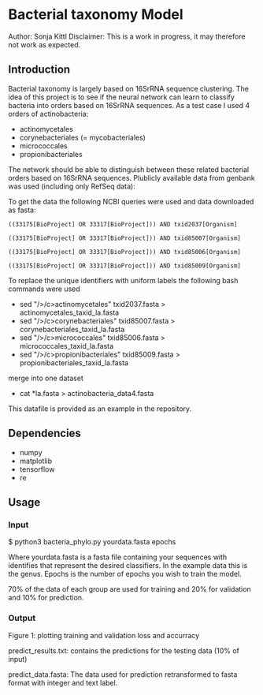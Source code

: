 # Bacterial taxonomy Model

Author: Sonja Kittl
Disclaimer: This is a work in progress, it may therefore not work as expected.

## Introduction

Bacterial taxonomy is  largely based on 16SrRNA sequence clustering.
The idea of this project is to see if the neural network can learn to classify bacteria into orders based on 16SrRNA sequences.
As a test case I used 4 orders of actinobacteria:
- actinomycetales
- corynebacteriales (= mycobacteriales)
- micrococcales
- propionibacteriales

The network should be able to distinguish between these related bacterial orders based on 16SrRNA sequences.
Plublicly available data from genbank was used (including only RefSeq data): 

To get the data the following NCBI queries were used and data downloaded as fasta:

    ((33175[BioProject] OR 33317[BioProject])) AND txid2037[Organism] 

    ((33175[BioProject] OR 33317[BioProject])) AND txid85007[Organism] 

    ((33175[BioProject] OR 33317[BioProject])) AND txid85006[Organism]
    
    ((33175[BioProject] OR 33317[BioProject])) AND txid85009[Organism]

To replace the unique identifiers with uniform labels the following bash commands were used

- sed "/>/c>actinomycetales" txid2037.fasta > actinomycetales_taxid_la.fasta
- sed "/>/c>corynebacteriales" txid85007.fasta > corynebacteriales_taxid_la.fasta
- sed "/>/c>micrococcales" txid85006.fasta > micrococcales_taxid_la.fasta
- sed "/>/c>propionibacteriales" txid85009.fasta > propionibacteriales_taxid_la.fasta

merge into one dataset 
- cat *la.fasta > actinobacteria_data4.fasta

This datafile is provided as an example in the repository.

## Dependencies

- numpy
- matplotlib
- tensorflow
- re

## Usage

### Input

$ python3 bacteria_phylo.py yourdata.fasta epochs

Where yourdata.fasta is a fasta file containing your sequences with identifies that represent the desired classifiers. In the example data this is the genus. Epochs is the number of epochs you wish to train the model.

70% of the data of each group are used for training and 20% for validation and 10% for prediction.

### Output
Figure 1: plotting training and validation loss and accurracy
 
predict_results.txt: contains the predictions for the testing data (10% of input)

predict_data.fasta: The data used for prediction retransformed to fasta format with integer and text label.


